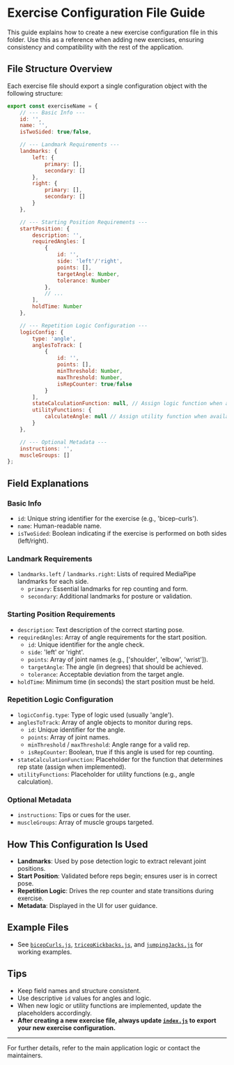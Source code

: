 # Exercise Configuration File Guide

This guide explains how to create a new exercise configuration file in this folder. Use this as a reference when adding new exercises, ensuring consistency and compatibility with the rest of the application.

## File Structure Overview
Each exercise file should export a single configuration object with the following structure:

```js
export const exerciseName = {
    // --- Basic Info ---
    id: '',
    name: '',
    isTwoSided: true/false,

    // --- Landmark Requirements ---
    landmarks: {
        left: {
            primary: [],
            secondary: []
        },
        right: {
            primary: [],
            secondary: []
        }
    },

    // --- Starting Position Requirements ---
    startPosition: {
        description: '',
        requiredAngles: [
            {
                id: '',
                side: 'left'/'right',
                points: [],
                targetAngle: Number,
                tolerance: Number
            },
            // ...
        ],
        holdTime: Number
    },

    // --- Repetition Logic Configuration ---
    logicConfig: {
        type: 'angle',
        anglesToTrack: [
            {
                id: '',
                points: [],
                minThreshold: Number,
                maxThreshold: Number,
                isRepCounter: true/false
            }
        ],
        stateCalculationFunction: null, // Assign logic function when available
        utilityFunctions: {
            calculateAngle: null // Assign utility function when available
        }
    },

    // --- Optional Metadata ---
    instructions: '',
    muscleGroups: []
};
```

## Field Explanations

### Basic Info
- `id`: Unique string identifier for the exercise (e.g., 'bicep-curls').
- `name`: Human-readable name.
- `isTwoSided`: Boolean indicating if the exercise is performed on both sides (left/right).

### Landmark Requirements
- `landmarks.left` / `landmarks.right`: Lists of required MediaPipe landmarks for each side.
  - `primary`: Essential landmarks for rep counting and form.
  - `secondary`: Additional landmarks for posture or validation.

### Starting Position Requirements
- `description`: Text description of the correct starting pose.
- `requiredAngles`: Array of angle requirements for the start position.
  - `id`: Unique identifier for the angle check.
  - `side`: 'left' or 'right'.
  - `points`: Array of joint names (e.g., ['shoulder', 'elbow', 'wrist']).
  - `targetAngle`: The angle (in degrees) that should be achieved.
  - `tolerance`: Acceptable deviation from the target angle.
- `holdTime`: Minimum time (in seconds) the start position must be held.

### Repetition Logic Configuration
- `logicConfig.type`: Type of logic used (usually 'angle').
- `anglesToTrack`: Array of angle objects to monitor during reps.
  - `id`: Unique identifier for the angle.
  - `points`: Array of joint names.
  - `minThreshold` / `maxThreshold`: Angle range for a valid rep.
  - `isRepCounter`: Boolean, true if this angle is used for rep counting.
- `stateCalculationFunction`: Placeholder for the function that determines rep state (assign when implemented).
- `utilityFunctions`: Placeholder for utility functions (e.g., angle calculation).

### Optional Metadata
- `instructions`: Tips or cues for the user.
- `muscleGroups`: Array of muscle groups targeted.

## How This Configuration Is Used
- **Landmarks**: Used by pose detection logic to extract relevant joint positions.
- **Start Position**: Validated before reps begin; ensures user is in correct pose.
- **Repetition Logic**: Drives the rep counter and state transitions during exercise.
- **Metadata**: Displayed in the UI for user guidance.

## Example Files
- See [`bicepCurls.js`](./bicepCurls.js), [`tricepKickbacks.js`](./tricepKickbacks.js), and [`jumpingJacks.js`](./jumpingJacks.js) for working examples.

## Tips
- Keep field names and structure consistent.
- Use descriptive `id` values for angles and logic.
- When new logic or utility functions are implemented, update the placeholders accordingly.
- **After creating a new exercise file, always update [`index.js`](./index.js) to export your new exercise configuration.**

---

For further details, refer to the main application logic or contact the maintainers. 